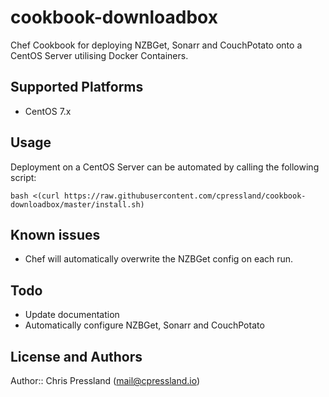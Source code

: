 # cookbook-downloadbox

Chef Cookbook for deploying NZBGet, Sonarr and CouchPotato onto a CentOS Server utilising Docker Containers.

## Supported Platforms

* CentOS 7.x

## Usage

Deployment on a CentOS Server can be automated by calling the following script:

```
bash <(curl https://raw.githubusercontent.com/cpressland/cookbook-downloadbox/master/install.sh)
```

## Known issues

* Chef will automatically overwrite the NZBGet config on each run.

## Todo

* Update documentation
* Automatically configure NZBGet, Sonarr and CouchPotato

## License and Authors

Author:: Chris Pressland (mail@cpressland.io)
